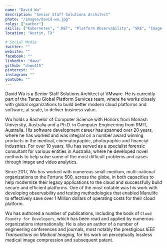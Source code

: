 ```yaml
---
name: "David Wu"
description: "Senior Staff Solutions Architect"
photo: "/images/david-wu.jpg"
roles: ["author"]
skills: ["Kubernetes", ".NET", "Platform Observability", "SRE", "Image & Video Processing & Compression", "Quality Metrics", "Product Development","Agile Delivery", "Software Development", "Embedded Development", "Cameras", "Cloud Application Development", "Medical Devices", "Imaging Forensics"]
location: "Austin, TX"

# Social Media 
twitter: ""
website: ""
facebook: ""
linkedin: "dawu"
github: "dawu415"
pinterest: ""
instagram: ""
youtube: ""
---
```


David Wu is a Senior Staff Solutions Architect at VMware. He is currently part of the Tanzu Global Platform Services team, where he works closely with global organizations to build better modern cloud platforms and software, at scale, to deliver business value. 

Wu holds a Bachelor of Computer Science with Honors from Monash University, Australia and a Ph.D. in Computer Engineering from RMIT, Australia.  His software development career has spanned over 20 years, where he has worked and was integral on a number award winning products in the medical, cinematographic, photographic and financial industries.  For over 10 years, Wu has served as a specialist forensic consultant for various entities in Australia, where he developed novel methods to help solve some of the most difficult problems and cases through image and video analytics. 

Since 2017, Wu has worked with numerous small-medium, multi-national organizations to the Fortune 500, across the globe, in both capacities to help modernize their legacy applications to the cloud and successfully build secure and efficient platforms. One of the most notable was his work with developing observability and testing methodologies that enabled Manulife to effectively save over 1 Million dollars of operating costs for their cloud platform. 

Wu has authored a number of publications, including the book of `Cloud Foundry for Developers`, which has been read and applied by numerous organizations internationally. He is also an author of a number of engineering conferences and journals, most notably the prestigious *IEEE Transactions on Medical Imaging*, for his work on perceptually lossless medical image compression and subsequent patent. 

